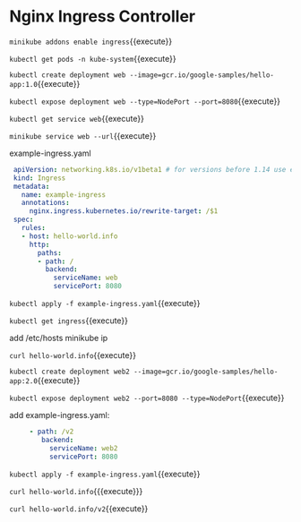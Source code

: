 # Nginx Ingress Controller



`minikube addons enable ingress`{{execute}}

`kubectl get pods -n kube-system`{{execute}}



`kubectl create deployment web --image=gcr.io/google-samples/hello-app:1.0`{{execute}}

`kubectl expose deployment web --type=NodePort --port=8080`{{execute}}

`kubectl get service web`{{execute}}

`minikube service web --url`{{execute}}

example-ingress.yaml

```yaml
 apiVersion: networking.k8s.io/v1beta1 # for versions before 1.14 use extensions/v1beta1
 kind: Ingress
 metadata:
   name: example-ingress
   annotations:
     nginx.ingress.kubernetes.io/rewrite-target: /$1
 spec:
   rules:
   - host: hello-world.info
     http:
       paths:
       - path: /
         backend:
           serviceName: web
           servicePort: 8080
```



`kubectl apply -f example-ingress.yaml`{{execute}}

`kubectl get ingress`{{execute}}



add /etc/hosts  minikube ip

`curl hello-world.info`{{execute}}



`kubectl create deployment web2 --image=gcr.io/google-samples/hello-app:2.0`{{execute}}

`kubectl expose deployment web2 --port=8080 --type=NodePort`{{execute}}

add example-ingress.yaml:

```yaml
     - path: /v2
        backend:
          serviceName: web2
          servicePort: 8080
```

`kubectl apply -f example-ingress.yaml`{{execute}}

`curl hello-world.info`{{{execute}}}

`curl hello-world.info/v2`{{execute}}